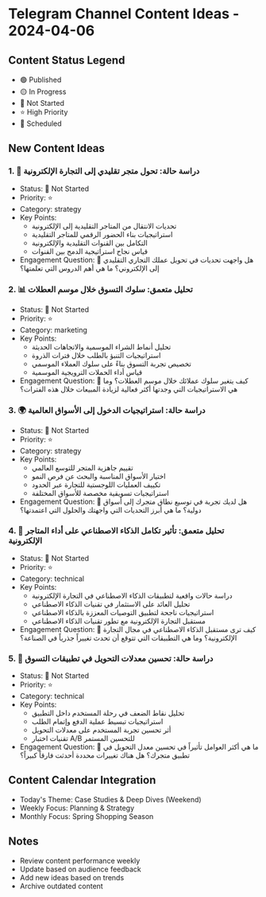 # Telegram Channel Content Ideas - 2024-04-06

## Content Status Legend
- 🟢 Published
- 🟡 In Progress
- 🔴 Not Started
- ⭐ High Priority
- 📅 Scheduled

## New Content Ideas

### 1. 💼 دراسة حالة: تحول متجر تقليدي إلى التجارة الإلكترونية
- Status: 🔴 Not Started
- Priority: ⭐
- Category: strategy
- Key Points:
  - تحديات الانتقال من المتاجر التقليدية إلى الإلكترونية
  - استراتيجيات بناء الحضور الرقمي للمتاجر التقليدية
  - التكامل بين القنوات التقليدية والإلكترونية
  - قياس نجاح استراتيجية الدمج بين القنوات
- Engagement Question: 💭 هل واجهت تحديات في تحويل عملك التجاري التقليدي إلى الإلكتروني؟ ما هي أهم الدروس التي تعلمتها؟

### 2. 📊 تحليل متعمق: سلوك التسوق خلال موسم العطلات
- Status: 🔴 Not Started
- Priority: ⭐
- Category: marketing
- Key Points:
  - تحليل أنماط الشراء الموسمية والاتجاهات الحديثة
  - استراتيجيات التنبؤ بالطلب خلال فترات الذروة
  - تخصيص تجربة التسوق بناءً على سلوك العملاء الموسمي
  - قياس أداء الحملات الترويجية الموسمية
- Engagement Question: 💭 كيف يتغير سلوك عملائك خلال موسم العطلات؟ وما هي الاستراتيجيات التي وجدتها أكثر فعالية لزيادة المبيعات خلال هذه الفترات؟

### 3. 🌍 دراسة حالة: استراتيجيات الدخول إلى الأسواق العالمية
- Status: 🔴 Not Started
- Priority: ⭐
- Category: strategy
- Key Points:
  - تقييم جاهزية المتجر للتوسع العالمي
  - اختيار الأسواق المناسبة والبحث عن فرص النمو
  - تكييف العمليات اللوجستية للتجارة عبر الحدود
  - استراتيجيات تسويقية مخصصة للأسواق المختلفة
- Engagement Question: 💭 هل لديك تجربة في توسيع نطاق متجرك إلى أسواق دولية؟ ما هي أبرز التحديات التي واجهتك والحلول التي اعتمدتها؟

### 4. 🤖 تحليل متعمق: تأثير تكامل الذكاء الاصطناعي على أداء المتاجر الإلكترونية
- Status: 🔴 Not Started
- Priority: ⭐
- Category: technical
- Key Points:
  - دراسة حالات واقعية لتطبيقات الذكاء الاصطناعي في التجارة الإلكترونية
  - تحليل العائد على الاستثمار في تقنيات الذكاء الاصطناعي
  - استراتيجيات ناجحة لتطبيق التوصيات المعززة بالذكاء الاصطناعي
  - مستقبل التجارة الإلكترونية مع تطور تقنيات الذكاء الاصطناعي
- Engagement Question: 💭 كيف ترى مستقبل الذكاء الاصطناعي في مجال التجارة الإلكترونية؟ وما هي التطبيقات التي تتوقع أن تحدث تغييراً جذرياً في الصناعة؟

### 5. 📱 دراسة حالة: تحسين معدلات التحويل في تطبيقات التسوق
- Status: 🔴 Not Started
- Priority: ⭐
- Category: technical
- Key Points:
  - تحليل نقاط الضعف في رحلة المستخدم داخل التطبيق
  - استراتيجيات تبسيط عملية الدفع وإتمام الطلب
  - أثر تحسين تجربة المستخدم على معدلات التحويل
  - تقنيات اختبار A/B للتحسين المستمر
- Engagement Question: 💭 ما هي أكثر العوامل تأثيراً في تحسين معدل التحويل في تطبيق متجرك؟ هل هناك تغييرات محددة أحدثت فارقاً كبيراً؟

## Content Calendar Integration
- Today's Theme: Case Studies & Deep Dives (Weekend)
- Weekly Focus: Planning & Strategy
- Monthly Focus: Spring Shopping Season

## Notes
- Review content performance weekly
- Update based on audience feedback
- Add new ideas based on trends
- Archive outdated content
